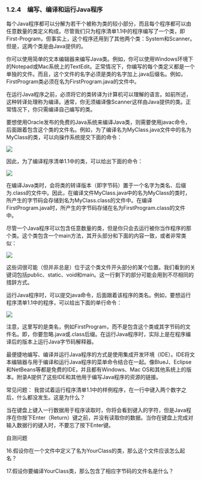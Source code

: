    

### 1.2.4　编写、编译和运行Java程序

每个Java程序都可以分解为若干个被称为类的较小部分，而且每个程序都可以由任意数量的类定义构成。尽管我们只为程序清单1.1中的程序编写了一个类，即First-Program，但事实上，这个程序还用到了其他两个类：System和Scanner。但是，这两个类是由Java提供的。

你可以使用简单的文本编辑器来编写Java类。例如，你可以使用Windows环境下的Notepad或Mac系统上的TextEdit。正常情况下，你编写的每个类定义都是一个单独的文件。而且，这个文件的名字必须是类的名字加上.java后缀名。例如，FirstProgram类必须在名为FirstProgram.java的文件中。

在运行Java程序之前，必须将它的类转译为计算机可以理解的语言。如前所述，这种转译处理称为编译。通常，你无须编译像Scanner这样由Java提供的类。正常情况下，你只需编译自己编写的类。

要想使用Oracle发布的免费的Java系统来编译Java类，则需要使用javac命令，后面跟着包含这个类的文件名。例如，为了编译名为MyClass.java文件中的名为MyClass的类，可以向操作系统提交下面的命令：

![](../Images/image09460.gif)

因此，为了编译程序清单1.1中的类，可以给出下面的命令：

![](../Images/image09461.gif)

在编译Java类时，会将类的转译版本（即字节码）置于一个名字为类名、后缀为.class的文件中。因此，在编译文件MyClass.java中的名为MyClass的类时，所产生的字节码会存储到名为MyClass.class的文件中。在编译FirstProgram.java时，所产生的字节码存储在名为FirstProgram.class的文件中。

尽管一个Java程序可以包含任意数量的类，但是你只会去运行被你当作程序的那个类。这个类包含一个main方法，其开头部分和下面的内容一致，或者非常类似：

![](0-Assets/Epubook/程序员编程语言经典合集（计算机科学丛书5册套装），javapython编程语言含经典教材龙书《编译原理》%20(Bruce%20Eckel%20%20Alfred%20V.%20Aho%20%20Monica%20S.%20Lam%20etc.)%20(Z-Library)/images/image09462.jpeg)

这些词很可能（但并非总是）位于这个类文件开头部分的某个位置。我们看到的关键词包括public、static、void和main。这一行剩下的部分可能会用到不尽相同的措辞方式。

运行Java程序时，可以提交java命令，后面跟着该程序的类名。例如，要想运行程序清单1.1中的程序，可以给出下面的单行命令：

![](../Images/image09463.gif)

注意，这里写的是类名，例如FirstProgram，而不是包含这个类或其字节码的文件名。即，你要忽略.java或.class后缀。在运行Java程序时，实际上是在程序编译后的版本上运行Java字节码解释器。

最便捷地编写、编译并运行Java程序的方式是使用集成开发环境（IDE）。IDE将文本编辑器与用于编译和运行Java程序的菜单命令结合在一起。像BlueJ、Eclipse和NetBeans等都是免费的IDE，并且都有Windows、Mac OS和其他系统上的版本。附录A提供了这些IDE和其他用于编写Java程序的资源的链接。

常见问题： 我尝试着运行程序清单1.1中的样例程序，在一行中键入两个数字之后，什么都没发生。这是为什么？

当在键盘上键入一行数据用于程序读取时，你将会看到键入的字符，但是Java程序在你按下Enter（Return）键之前，并没有读取你的数据。当你在键盘上完成对输入数据行的键入时，不要忘了按下Enter键。

自测问题

16.假设你在一个文件中定义了名为YourClass的类，那么这个文件应该怎么起名？

17.假设你要编译YourClass类，那么包含了相应字节码的文件名是什么？